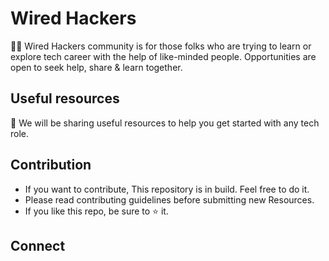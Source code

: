 # Wired Hackers 

👨‍💻 Wired Hackers community is for those folks who are trying to learn or explore tech career with the help of like-minded people. Opportunities are open to seek help, share & learn together.

## Useful resources

🍿 We will be sharing useful resources to help you get started with any tech role. 

## Contribution
- If you want to contribute, This repository is in build. Feel free to do it.
- Please read contributing guidelines before submitting new Resources.
- If you like this repo, be sure to ⭐ it.

## Connect
